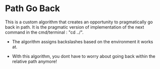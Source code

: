 # Path Go Back

 This is a custom algorithm that creates an opportunity to pragmatically go back in path. It is the pragmatic version of implementation of the next command in the cmd/terminal : "cd ../". 
 
 + The algorithm assigns backslashes based on the environment it works at.

 + With this algorithm, you dont have to worry about going back within the relative path anymore!
